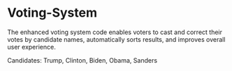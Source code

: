# Voting-System
The enhanced voting system code enables voters to cast and correct their votes by candidate names, automatically sorts results, and improves overall user experience.

Candidates: Trump, Clinton, Biden, Obama, Sanders
